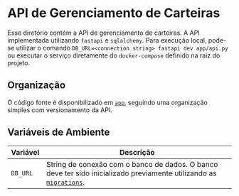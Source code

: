 # API de Gerenciamento de Carteiras

Esse diretório contém a API de gerenciamento de carteiras. A API implementada utilizando `fastapi` e `sqlalchemy`. Para execução local, pode-se utilizar o comando `DB_URL=<connection string> fastapi dev app/api.py` ou executar o serviço diretamente do `docker-compose` definido na raiz do projeto.

## Organização

O código fonte é disponibilizado em [`app`](./app), seguindo uma organização simples com versionamento da API.

## Variáveis de Ambiente

| Variável | Descrição |
| --- | --- |
| `DB_URL` | String de conexão com o banco de dados. O banco deve ter sido inicializado previamente utilizando as [`migrations`](../common/migrations). |
